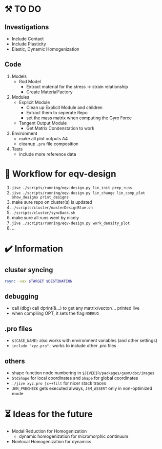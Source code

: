 # :hammer_and_pick: TO DO 
## Investigations
- Include Contact
- Include Plasticity
- Elastic, Dynamic Homogenization
## Code
1. Models
    - Rod Model
      - Extract material for the stress -> strain relationship
      - Create MaterialFactory
1. Modules
    - Explicit Module
      - Clean up Explicit Module and children
      - Extract them to seperate Repo
      - set the mass matrix when computing the Gyro Force
    - Tangent Output Module
      - Get Matrix Condenstation to work
1. Environment
    - make all plot outputs A4
    - cleanup `.pro` file composition
1. Tests
    - include more reference data
 
# :arrows_counterclockwise: Workflow for eqv-design
1. `jive ./scripts/running/eqv-design.py lin_init prep_runs`
1. `jive ./scripts/running/eqv-design.py lin_change lin_comp_plot show_designs print_designs`
1. make sure repo on cluster(s) is updated
1. `./scripts/cluster/masterDesignBlue.sh`
1. `./scripts/cluster/syncBack.sh`
1. make sure all runs went by nicely
1. `jive ./scripts/running/eqv-design.py work_density_plot`
1. ...

# :heavy_check_mark: Information
## cluster syncing
``` bash
rsync -vax $TARGET $DESTINATION
```
## debugging
- call (dbg) call dprint(&...) to get any matrix/vector/... printed live
- when compiling OPT, it sets the flag `NDEBUG`
## .pro files
- `$(CASE_NAME)` also works with environment variables (and other settings)
- `include "xyz.pro";` works to include other .pro files
## others
- shape function node numbering in `$JIVEDIR/packages/geom/doc/images`
- `StdShape` for local coordinates and `Shape` for global coordinates
- `./jive xyz.pro |c++filt` for nicer stack traces
- `JEM_PRECHECK` gets executed always, `JEM_ASSERT` only in non-optimized mode

# :hourglass_flowing_sand: Ideas for the future
- Modal Reduction for Homogenization
  - dynamic homogenization for micromorphic continuum
- Nonlocal Homogenization for dynamics
